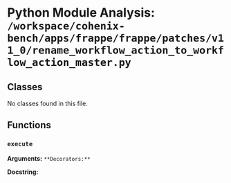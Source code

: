 # Python Module Analysis: `/workspace/cohenix-bench/apps/frappe/frappe/patches/v11_0/rename_workflow_action_to_workflow_action_master.py`

## Classes

No classes found in this file.


## Functions

### `execute`
**Arguments:** ``
**Decorators:** ``

**Docstring:**
```

```


